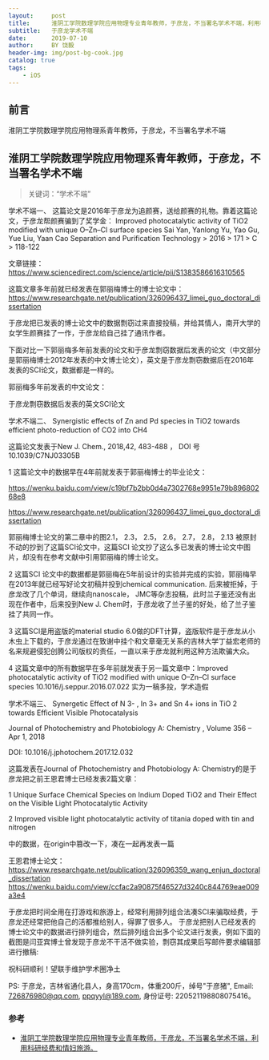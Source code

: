 ```yaml
---
layout:     post
title:      淮阴工学院数理学院应用物理专业青年教师，于彦龙，不当署名学术不端，利用科研经费和情妇旅游。
subtitle:   于彦龙学术不端
date:       2019-07-10
author:     BY 饶毅
header-img: img/post-bg-cook.jpg
catalog: true
tags:
    - iOS
---
```


## 前言

淮阴工学院数理学院应用物理系青年教师，于彦龙，不当署名学术不端




## 淮阴工学院数理学院应用物理系青年教师，于彦龙，不当署名学术不端

>关键词：“学术不端”


学术不端一、
这篇论文是2016年于彦龙为追颜赛，送给颜赛的礼物。靠着这篇论文，于彦龙帮颜赛骗到了奖学金：
Improved photocatalytic activity of TiO2 modified with unique O–Zn–Cl surface species
Sai Yan, Yanlong Yu, Yao Gu, Yue Liu, Yaan Cao
Separation and Purification Technology > 2016 > 171 > C > 118-122
 

文章链接：https://www.sciencedirect.com/science/article/pii/S1383586616310565

这篇文章多年前就已经发表在郭丽梅博士的博士论文中：
https://www.researchgate.net/publication/326096437_limei_guo_doctoral_dissertation


于彦龙把已发表的博士论文中的数据剽窃过来直接投稿，并给其情人，南开大学的女学生颜赛挂了一作，于彦龙给自己挂了通讯作者。
 
下面对比一下郭丽梅多年前发表的论文和于彦龙剽窃数据后发表的论文（中文部分是郭丽梅博士2012年发表的中文博士论文），英文是于彦龙剽窃数据后在2016年发表的SCI论文，数据都是一样的。

郭丽梅多年前发表的中文论文：
 
 
 
 
 
 


















于彦龙剽窃数据后发表的英文SCI论文
 


    
学术不端二、
Synergistic effects of Zn and Pd species in TiO2 towards efficient photo-reduction of CO2 into CH4


这篇论文发表于New J. Chem., 2018,42, 483-488 ， DOI 号10.1039/C7NJ03305B


1 这篇论文中的数据早在4年前就发表于郭丽梅博士的毕业论文：


https://wenku.baidu.com/view/c19bf7b2bb0d4a7302768e9951e79b89680268e8


https://www.researchgate.net/publication/326096437_limei_guo_doctoral_dissertation


郭丽梅博士论文的第二章中的图2.1， 2.3， 2.5， 2.6， 2.7， 2.8， 2.13 被原封不动的抄到了这篇SCI论文中，这篇SCI 论文抄了这么多已发表的博士论文中图片，却没有在参考文献中引用郭丽梅的博士论文。


2 这篇SCI 论文中的数据都是郭丽梅在5年前设计的实验并完成的实验，郭丽梅早在2013年就已经写好论文初稿并投到chemical communication. 后来被拒掉，于彦龙改了几个单词，继续向nanoscale， JMC等杂志投稿，此时兰子鉴还没有出现在作者中，后来投到New J. Chem时，于彦龙收了兰子鉴的好处，给了兰子鉴挂了共同一作。


3 这篇SCI是用盗版的material studio 6.0做的DFT计算，盗版软件是于彦龙从小木虫上下载的，于彦龙通过在致谢中挂个和文章毫无关系的吉林大学丁益宏老师的名来规避侵犯创腾公司版权的责任，一直以来于彦龙就利用这种方法欺骗大众。






4 这篇文章中的所有数据早在多年前就发表于另一篇文章中：Improved photocatalytic activity of TiO2 modified with unique O–Zn–Cl surface species 
10.1016/j.seppur.2016.07.022 
实为一稿多投，学术造假


学术不端三、
Synergetic Effect of N 3- , In 3+ and Sn 4+ ions in TiO 2 towards Efficient Visible Photocatalysis


Journal of Photochemistry and Photobiology A: Chemistry , Volume 356 – Apr 1, 2018


DOI: 10.1016/j.jphotochem.2017.12.032


这篇发表在Journal of Photochemistry and Photobiology A: Chemistry的是于彦龙把之前王恩君博士已经发表2篇文章：


1 Unique Surface Chemical Species on Indium Doped TiO2 and Their Effect on the Visible Light Photocatalytic Activity


2 Improved visible light photocatalytic activity of titania doped with tin and nitrogen


中的数据，在origin中篡改一下，凑在一起再发表一篇


王恩君博士论文：https://www.researchgate.net/publication/326096359_wang_enjun_doctoral_dissertation
https://wenku.baidu.com/view/ccfac2a90875f46527d3240c844769eae009a3e4


于彦龙把时间全用在打游戏和旅游上，经常利用排列组合法凑SCI来骗取经费，于彦龙还经常把他自己的活都推给别人，得罪了很多人。
于彦龙把别人已经发表的博士论文中的数据进行排列组合，然后排列组合出多个论文进行发表，例如下面的截图是闫亚宾博士曾发现于彦龙不干活不做实验，剽窃其成果后写邮件要求编辑部进行撤稿:
 
祝科研顺利！望联手维护学术圈净土

PS: 于彦龙，吉林省通化县人，身高170cm，体重200斤，绰号"于彦猪", Email: 726876980@qq.com, ppqyyl@189.com,  身份证号: 220521198808075416。


### 参考

- [淮阴工学院数理学院应用物理专业青年教师，于彦龙，不当署名学术不端，利用科研经费和情妇旅游。](http://scientificresearch.website/yuyanlong/)

 

